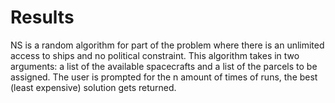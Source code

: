 # Results

NS is a random algorithm for part of the problem where there is an unlimited access to ships and no political constraint. This algorithm takes in two arguments: a list of the available spacecrafts and a list of the parcels to be assigned. The user is prompted for the n amount of times of runs, the best (least expensive) solution gets returned.

